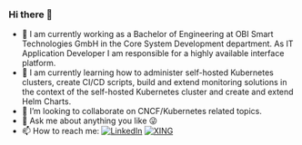 ### Hi there 👋

- 🔭 I am currently working as a Bachelor of Engineering at OBI Smart Technologies GmbH in the Core System Development department. As IT Application Developer I am responsible for a highly available interface platform.
- 🌱 I am currently learning how to administer self-hosted Kubernetes clusters, create CI/CD scripts, build and extend monitoring solutions in the context of the self-hosted Kubernetes cluster and create and extend Helm Charts. 
- 👯 I’m looking to collaborate on CNCF/Kubernetes related topics.
- 💬 Ask me about anything you like 😜
- 📫 How to reach me: <a href="https://www.linkedin.com/in/christian-schoofs-089354138"><img src="https://img.shields.io/badge/LinkedIn--_.svg?style=social&logo=linkedin" alt="LinkedIn"></a> <a href="https://www.xing.com/profile/Christian_Schoofs4"><img src="https://www.xing.com/img/buttons/1_de_btn.gif" alt="XING"></a>